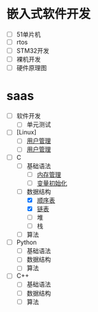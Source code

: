 # 嵌入式软件开发
- [ ] 51单片机
- [ ] rtos
- [ ] STM32开发
- [ ] 裸机开发
- [ ] 硬件原理图

# saas
- [ ] 软件开发
  - [ ] 单元测试
  
- [ ] [Linux]
  - [ ] [用户管理](pro/linux.md#用户管理)
  - [ ] [用户管理](pro/linux.md#用户管理)
  
- [ ] C
  - [ ] 基础语法
	- [ ] [内存管理](/pro/c.md#内存管理)
	- [ ] [变量初始化](/pro/c.md#)
  - [ ] 数据结构
	- [x] [顺序表](/pro/c顺序表.md)
	- [x] [链表](/pro/c链表.md)
	- [ ] 堆
	- [ ] 栈
  - [ ] 算法
- [ ] Python
  - [ ] 基础语法
  - [ ] 数据结构
  - [ ] 算法
- [ ] C++
  - [ ] 基础语法
  - [ ] 数据结构
  - [ ] 算法
